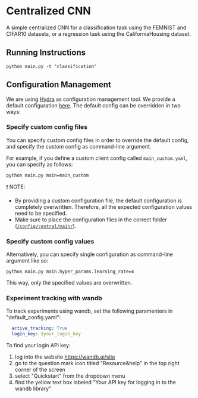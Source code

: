 # Centralized CNN

A simple centralized CNN for a classification task using the FEMNIST and CIFAR10 datasets, or a regression task using the CaliforniaHousing dataset.

## Running Instructions

```console
python main.py -t "classification"
```

## Configuration Management

We are using [Hydra](https://hydra.cc/) as configuration management tool. We provide a default configuration [here](/bloom/config/central/).
The default config can be overridden in two ways:

### Specify custom config files

You can specify custom config files in order to override the default config, and specify the custom config as command-line argument.

For example, if you define a custom client config called `main_custom.yaml`, you can specify as follows:

```
python main.py main=main_custom
```

:exclamation: NOTE:
- By providing a custom configuration file, the default configuration is completely overwritten. Therefore, all the expected configuration values need to be specified.
- Make sure to place the configuration files in the correct folder ([`/config/central/main/`](/bloom/config/central/main/)).

### Specify custom config values

Alternatively, you can specify single configuration as command-line argument like so:

```
python main.py main.hyper_params.learning_rate=4
```

This way, only the specified values are overwritten.

### Experiment tracking with wandb

To track experiments using wandb, set the following paramenters in "default_config.yaml":

```yaml
  active_tracking: True
  login_key: $your_login_key
```

To find your login API key:

  1. log into the website https://wandb.ai/site
  2. go to the question mark icon titled "Resource&help" in the top right corner of the screen
  3. select "Quickstart" from the dropdown menu
  4. find the yellow text box labeled "Your API key for logging in to the wandb library"
